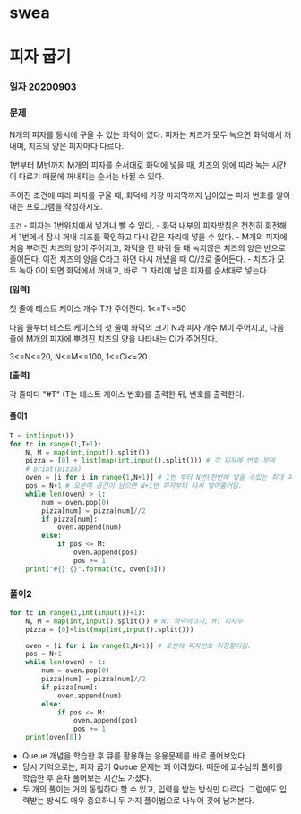 # swea

# 피자 굽기

### 일자 20200903

### 문제

N개의 피자를 동시에 구울 수 있는 화덕이 있다. 피자는 치즈가 모두 녹으면 화덕에서 꺼내며, 치즈의 양은 피자마다 다르다.

1번부터 M번까지 M개의 피자를 순서대로 화덕에 넣을 때, 치즈의 양에 따라 녹는 시간이 다르기 때문에 꺼내지는 순서는 바뀔 수 있다.

주어진 조건에 따라 피자를 구울 때, 화덕에 가장 마지막까지 남아있는 피자 번호를 알아내는 프로그램을 작성하시오.

`조건`
\- 피자는 1번위치에서 넣거나 뺄 수 있다.
\- 화덕 내부의 피자받침은 천천히 회전해서 1번에서 잠시 꺼내 치즈를 확인하고 다시 같은 자리에 넣을 수 있다.
\- M개의 피자에 처음 뿌려진 치즈의 양이 주어지고, 화덕을 한 바퀴 돌 때 녹지않은 치즈의 양은 반으로 줄어든다. 이전 치즈의 양을 C라고 하면 다시 꺼냈을 때 C//2로 줄어든다.
\- 치즈가 모두 녹아 0이 되면 화덕에서 꺼내고, 바로 그 자리에 남은 피자를 순서대로 넣는다.

**[입력]**

첫 줄에 테스트 케이스 개수 T가 주어진다. 1<=T<=50

다음 줄부터 테스트 케이스의 첫 줄에 화덕의 크기 N과 피자 개수 M이 주어지고, 다음 줄에 M개의 피자에 뿌려진 치즈의 양을 나타내는 Ci가 주어진다.

3<=N<=20, N<=M<=100, 1<=Ci<=20

**[출력]**

각 줄마다 "#T" (T는 테스트 케이스 번호)를 출력한 뒤, 번호를 출력한다.




#### 풀이1

```python
T = int(input())
for tc in range(1,T+1):
    N, M = map(int,input().split())
    pizza = [0] + list(map(int,input().split())) # 각 피자에 번호 부여
    # print(pizza)
    oven = [i for i in range(1,N+1)] # 1번 부터 N번(한번에 넣을 수있는 최대 피자개수)까지의 피자를 오븐에 넣기
    pos = N+1 # 오븐에 공간이 남으면 N+1번 피자부터 다시 넣어줄거임.
    while len(oven) > 1:
        num = oven.pop(0)
        pizza[num] = pizza[num]//2
        if pizza[num]:
            oven.append(num)
        else:
            if pos <= M:
                oven.append(pos)
                pos += 1
    print("#{} {}".format(tc, oven[0]))
```



### 풀이2

```python
for tc in range(1,int(input())+1):
    N, M = map(int,input().split()) # N: 화덕의크기, M: 피자수
    pizza = [0]+list(map(int,input().split()))

    oven = [i for i in range(1,N+1)] # 오븐에 피자번호 저장할거임.
    pos = N+1
    while len(oven) > 1:
        num = oven.pop(0)
        pizza[num] = pizza[num]//2
        if pizza[num]:
            oven.append(num)
        else:
            if pos <= M:
                oven.append(pos)
                pos += 1
    print(oven[0])
```

- Queue 개념을 학습한 후 큐를 활용하는 응용문제를 바로 풀어보았다.
- 당시 기억으로는, 피자 굽기 Queue 문제는 꽤 어려웠다. 때문에 교수님의 풀이를 학습한 후 혼자 풀어보는 시간도 가졌다.
- 두 개의 풀이는 거의 동일하다 할 수 있고, 입력을 받는 방식만 다르다. 그럼에도 입력받는 방식도 매우 중요하니 두 가지 풀이법으로 나누어 깃에 남겨본다.